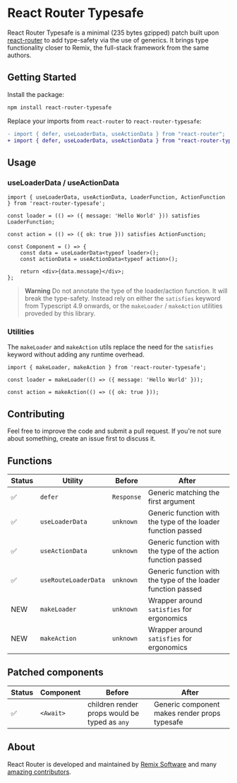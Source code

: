 # React Router Typesafe

React Router Typesafe is a minimal (235 bytes gzipped) patch built upon [react-router](https://github.com/remix-run/react-router) to add type-safety via the use of generics. It brings type functionality closer to Remix, the full-stack framework from the same authors.

## Getting Started

Install the package:

```bash
npm install react-router-typesafe
```

Replace your imports from `react-router` to `react-router-typesafe`:

```diff
- import { defer, useLoaderData, useActionData } from "react-router";
+ import { defer, useLoaderData, useActionData } from "react-router-typesafe";
```

## Usage

### useLoaderData / useActionData

```tsx
import { useLoaderData, useActionData, LoaderFunction, ActionFunction } from 'react-router-typesafe';

const loader = (() => ({ message: 'Hello World' })) satisfies LoaderFunction;

const action = (() => ({ ok: true })) satisfies ActionFunction;

const Component = () => {
	const data = useLoaderData<typeof loader>();
	const actionData = useActionData<typeof action>();

	return <div>{data.message}</div>;
};
```

> **Warning**
> Do not annotate the type of the loader/action function. It will break the type-safety. Instead rely on either the `satisfies` keyword from Typescript 4.9 onwards, or the `makeLoader` / `makeAction` utilities proveded by this library.

### Utilities

The `makeLoader` and `makeAction` utils replace the need for the `satisfies` keyword without adding any runtime overhead.

```tsx
import { makeLoader, makeAction } from 'react-router-typesafe';

const loader = makeLoader(() => ({ message: 'Hello World' }));

const action = makeAction(() => ({ ok: true }));
```

## Contributing

Feel free to improve the code and submit a pull request. If you're not sure about something, create an issue first to discuss it.

## Functions

| Status | Utility              | Before     | After                                                        |
| ------ | -------------------- | ---------- | ------------------------------------------------------------ |
| ✅     | `defer`              | `Response` | Generic matching the first argument                          |
| ✅     | `useLoaderData`      | `unknown`  | Generic function with the type of the loader function passed |
| ✅     | `useActionData`      | `unknown`  | Generic function with the type of the action function passed |
| ✅     | `useRouteLoaderData` | `unknown`  | Generic function with the type of the loader function passed |
| NEW    | `makeLoader`         | `unknown`  | Wrapper around `satisfies` for ergonomics                    |
| NEW    | `makeAction`         | `unknown`  | Wrapper around `satisfies` for ergonomics                    |

## Patched components

| Status | Component | Before                                        | After                                         |
| ------ | --------- | --------------------------------------------- | --------------------------------------------- |
| ✅     | `<Await>` | children render props would be typed as `any` | Generic component makes render props typesafe |

## About

React Router is developed and maintained by [Remix Software](https://remix.run) and many [amazing contributors](https://github.com/remix-run/react-router/graphs/contributors).
